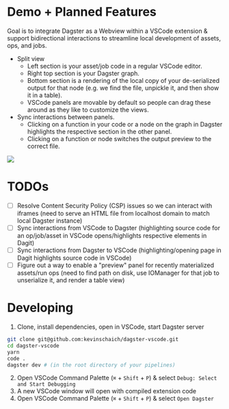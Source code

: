 # Demo + Planned Features

Goal is to integrate Dagster as a Webview within a VSCode extension & support bidirectional interactions to streamline local development of assets, ops, and jobs.

* Split view
    * Left section is your asset/job code in a regular VSCode editor.
    * Right top section is your Dagster graph.
    * Bottom section is a rendering of the local copy of your de-serialized output for that node (e.g. we find the file, unpickle it, and then show it in a table).
    * VSCode panels are movable by default so people can drag these around as they like to customize the views.
* Sync interactions between panels.
    * Clicking on a function in your code or a node on the graph in Dagster highlights the respective section in the other panel.
    * Clicking on a function or node switches the output preview to the correct file.

![](https://user-images.githubusercontent.com/9244728/216626940-756e329c-89e1-4fbd-8133-6372ff0a9603.png)

# TODOs

- [ ] Resolve Content Security Policy (CSP) issues so we can interact with iframes (need to serve an HTML file from localhost domain to match local Dagster instance)
- [ ] Sync interactions from VSCode to Dagster (highlighting source code for an op/job/asset in VSCode opens/highlights respective elements in Dagit)
- [ ] Sync interactions from Dagster to VSCode (highlighting/opening page in Dagit highlights source code in VSCode)
- [ ] Figure out a way to enable a "preview" panel for recently materialized assets/run ops (need to find path on disk, use IOManager for that job to unserialize it, and render a table view)

# Developing

1. Clone, install dependencies, open in VSCode, start Dagster server

```bash
git clone git@github.com:kevinschaich/dagster-vscode.git
cd dagster-vscode
yarn
code .
dagster dev # (in the root directory of your pipelines)
```

2. Open VSCode Command Palette (`⌘` + `Shift` + `P`) & select `Debug: Select and Start Debugging`
3. A new VSCode window will open with compiled extension code
4. Open VSCode Command Palette (`⌘` + `Shift` + `P`) & select `Open Dagster`
